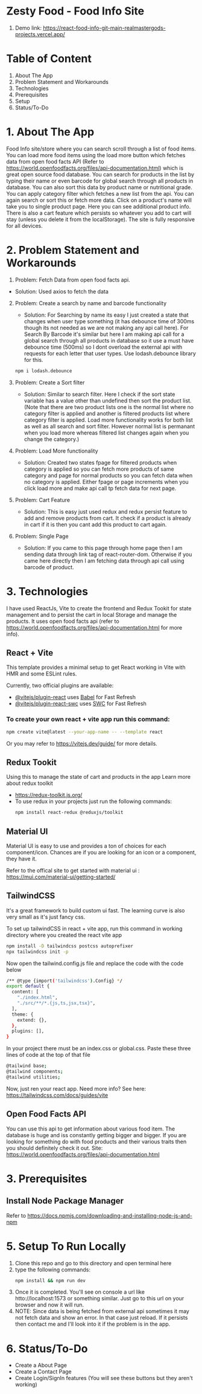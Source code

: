 # Zesty Food - Food Info Site
1. Demo  link: https://react-food-info-git-main-realmastergods-projects.vercel.app/

# Table of Content

1. About The App
2. Problem Statement and Workarounds
3. Technologies
4. Prerequisites
5. Setup
6. Status/To-Do

# 1. About The App
Food Info site/store where you can search scroll through a list of food items. You can load more food items using the load more button which fetches data from 
open food facts API (Refer to https://world.openfoodfacts.org/files/api-documentation.html) which is great open source food database. You can search for products
in the list by typing their name or even barcode for global search through all products in database. You can also sort this data by product name or nutritional grade. You can apply category filter which fetches a new list from the api. You can again search or sort this or fetch more data. Click on a product's name will take you to single product page. Here you can see additional product info.
There is also a cart feature which persists so whatever you add to cart will stay (unless you delete it from the localStorage). The site is fully responsive for all
devices.

# 2. Problem Statement and Workarounds
1. Problem: Fetch Data from open food facts api.
  - Solution: Used axios to fetch the data

2. Problem: Create a search by name and barcode functionality
   - Solution: For Searching by name its easy I just created a state that changes when user type something (it has debounce time of 300ms though its not needed as we
   are not making any api call here). For Search By Barcode
   it's similar but here I am making api call for a global search through all products in database so it use a must have debounce time (500ms)
   so I dont overload the external api with requests for each letter that user types.
   Use lodash.debounce library for this.
   ```bash
   npm i lodash.debounce
   ```
3. Problem: Create a Sort filter
   - Solution: Similar to search filter. Here I check if the sort state variable has a value other than undefined then sort the product list.
   (Note that there are two product lists one is the normal list where no category filter is applied and another is filtered products list where
   category filter is applied. Load more functionality works for both list as well as all search and sort filter. However normal list is permanant when you load more
   whereas filtered list changes again when you change the category.)
   
5. Problem: Load More functionality
   - Solution: Created two states fpage for filtered products when category is applied so you can fetch more products of same category and page for normal products
   so you can fetch data when no category is applied. Either fpage or page increments when you click load more and make api call tp fetch data for next page.

6. Problem: Cart Feature
   - Solution: This is easy just used redux and redux persist feature to add and remove products from cart. It check if a product is already in cart
   if it is then you cant add this product to cart again.
   
8. Problem: Single Page
   - Solution: If you came to this page through home page then I am sending data through link tag of react-router-dom. Otherwise if you came here
   directly then I am fetching data through api call using barcode of product.

# 3. Technologies
I have used ReactJs, Vite to create the frontend and Redux Tookit for state management and to persist the cart in local Storage and manage the products. It uses
open food facts api (refer to https://world.openfoodfacts.org/files/api-documentation.html for more info).

## React + Vite

This template provides a minimal setup to get React working in Vite with HMR and some ESLint rules.

Currently, two official plugins are available:

- [@vitejs/plugin-react](https://github.com/vitejs/vite-plugin-react/blob/main/packages/plugin-react/README.md) uses [Babel](https://babeljs.io/) for Fast Refresh
- [@vitejs/plugin-react-swc](https://github.com/vitejs/vite-plugin-react-swc) uses [SWC](https://swc.rs/) for Fast Refresh

### To create your own react + vite app run this command:
```bash
npm create vite@latest --your-app-name -- --template react
```
Or you may refer to https://vitejs.dev/guide/   for more details.

## Redux Tookit
Using this to manage the state of cart and products in the app
Learn more about redux toolkit
- https://redux-toolkit.js.org/
- To use redux in your projects just run the following commands:
  ```bash
  npm install react-redux @reduxjs/toolkit
  ```

## Material UI 
Material UI is easy to use and provides a ton of choices for each component/icon. Chances are if you are looking for 
an icon or a component, they have it.

Refer to the offical site to get started with material ui : https://mui.com/material-ui/getting-started/

## TailwindCSS
It's a great framework to build custom ui fast. The learning curve is also very small as it's just fancy css.

To set up tailwindCSS in react + vite app, run this command in working directory where you created the react vite app
```bash
npm install -D tailwindcss postcss autoprefixer
npx tailwindcss init -p
```
Now open the tailwind.config.js file and replace the code with the code below
```bash
/** @type {import('tailwindcss').Config} */
export default {
  content: [
    "./index.html",
    "./src/**/*.{js,ts,jsx,tsx}",
  ],
  theme: {
    extend: {},
  },
  plugins: [],
}
```
In your project there must be an index.css or global.css. Paste these three lines of code at the top of that file
```bash
@tailwind base;
@tailwind components;
@tailwind utilities;
```
Now, just ren your react app.
Need more info? See here: https://tailwindcss.com/docs/guides/vite

## Open Food Facts API
You can use this api to get information about various food item. The database is huge and iss constantly getting bigger and bigger.
If you are looking for something do with food products and their various traits then you should definitely check it out.
Site: https://world.openfoodfacts.org/files/api-documentation.html

# 3. Prerequisites
## Install Node Package Manager
Refer to https://docs.npmjs.com/downloading-and-installing-node-js-and-npm

# 5. Setup To Run Locally
1. Clone this repo and go to this directory and open terminal here
2. type the following commands:
   ```bash
   npm install && npm run dev
   ```
3. Once it is completed. You'll see on console a url like htto://localhost:1573 or something similar. Just go to this url on your browser and now it will run.
4. NOTE: Since data is being fetched from external api sometimes it may not fetch data and show an error. In that case just reload. If it persists then contact me
   and I'll look into it if the problem is in the app.

# 6. Status/To-Do
- Create a About Page
- Create a Contact Page
- Create Login/SignIn features (You will see these buttons but they aren't working) 
